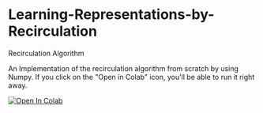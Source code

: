 # Learning-Representations-by-Recirculation
Recirculation Algorithm

An Implementation of the recirculation algorithm from scratch by using Numpy. If you click on the "Open in Colab" icon, you'll be able to run it right away.

[![Open In Colab](https://colab.research.google.com/assets/colab-badge.svg)](https://colab.research.google.com/github/amingolnari/Learning-Representations-by-Recirculation/blob/main/RecirculationAlgorithm.ipynb)
